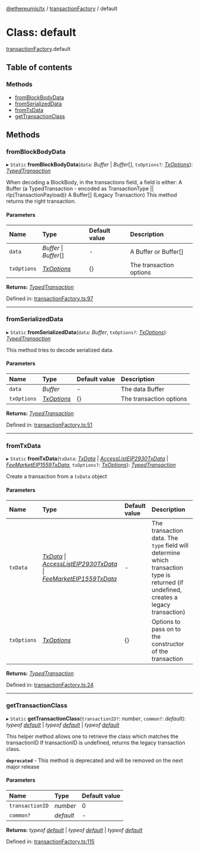 [@ethereumjs/tx](../README.md) / [transactionFactory](../modules/transactionfactory.md) / default

# Class: default

[transactionFactory](../modules/transactionfactory.md).default

## Table of contents

### Methods

- [fromBlockBodyData](transactionfactory.default.md#fromblockbodydata)
- [fromSerializedData](transactionfactory.default.md#fromserializeddata)
- [fromTxData](transactionfactory.default.md#fromtxdata)
- [getTransactionClass](transactionfactory.default.md#gettransactionclass)

## Methods

### fromBlockBodyData

▸ `Static` **fromBlockBodyData**(`data`: *Buffer* \| *Buffer*[], `txOptions?`: [*TxOptions*](../interfaces/types.txoptions.md)): [*TypedTransaction*](../modules/types.md#typedtransaction)

When decoding a BlockBody, in the transactions field, a field is either:
A Buffer (a TypedTransaction - encoded as TransactionType || rlp(TransactionPayload))
A Buffer[] (Legacy Transaction)
This method returns the right transaction.

#### Parameters

| Name | Type | Default value | Description |
| :------ | :------ | :------ | :------ |
| `data` | *Buffer* \| *Buffer*[] | - | A Buffer or Buffer[] |
| `txOptions` | [*TxOptions*](../interfaces/types.txoptions.md) | {} | The transaction options |

**Returns:** [*TypedTransaction*](../modules/types.md#typedtransaction)

Defined in: [transactionFactory.ts:97](https://github.com/ethereumjs/ethereumjs-monorepo/blob/master/packages/tx/src/transactionFactory.ts#L97)

___

### fromSerializedData

▸ `Static` **fromSerializedData**(`data`: *Buffer*, `txOptions?`: [*TxOptions*](../interfaces/types.txoptions.md)): [*TypedTransaction*](../modules/types.md#typedtransaction)

This method tries to decode serialized data.

#### Parameters

| Name | Type | Default value | Description |
| :------ | :------ | :------ | :------ |
| `data` | *Buffer* | - | The data Buffer |
| `txOptions` | [*TxOptions*](../interfaces/types.txoptions.md) | {} | The transaction options |

**Returns:** [*TypedTransaction*](../modules/types.md#typedtransaction)

Defined in: [transactionFactory.ts:51](https://github.com/ethereumjs/ethereumjs-monorepo/blob/master/packages/tx/src/transactionFactory.ts#L51)

___

### fromTxData

▸ `Static` **fromTxData**(`txData`: [*TxData*](../modules/types.md#txdata) \| [*AccessListEIP2930TxData*](../interfaces/types.accesslisteip2930txdata.md) \| [*FeeMarketEIP1559TxData*](../interfaces/types.feemarketeip1559txdata.md), `txOptions?`: [*TxOptions*](../interfaces/types.txoptions.md)): [*TypedTransaction*](../modules/types.md#typedtransaction)

Create a transaction from a `txData` object

#### Parameters

| Name | Type | Default value | Description |
| :------ | :------ | :------ | :------ |
| `txData` | [*TxData*](../modules/types.md#txdata) \| [*AccessListEIP2930TxData*](../interfaces/types.accesslisteip2930txdata.md) \| [*FeeMarketEIP1559TxData*](../interfaces/types.feemarketeip1559txdata.md) | - | The transaction data. The `type` field will determine which transaction type is returned (if undefined, creates a legacy transaction) |
| `txOptions` | [*TxOptions*](../interfaces/types.txoptions.md) | {} | Options to pass on to the constructor of the transaction |

**Returns:** [*TypedTransaction*](../modules/types.md#typedtransaction)

Defined in: [transactionFactory.ts:24](https://github.com/ethereumjs/ethereumjs-monorepo/blob/master/packages/tx/src/transactionFactory.ts#L24)

___

### getTransactionClass

▸ `Static` **getTransactionClass**(`transactionID?`: *number*, `common?`: *default*): *typeof* [*default*](eip1559transaction.default.md) \| *typeof* [*default*](eip2930transaction.default.md) \| *typeof* [*default*](legacytransaction.default.md)

This helper method allows one to retrieve the class which matches the transactionID
If transactionID is undefined, returns the legacy transaction class.

**`deprecated`** - This method is deprecated and will be removed on the next major release

#### Parameters

| Name | Type | Default value |
| :------ | :------ | :------ |
| `transactionID` | *number* | 0 |
| `common?` | *default* | - |

**Returns:** *typeof* [*default*](eip1559transaction.default.md) \| *typeof* [*default*](eip2930transaction.default.md) \| *typeof* [*default*](legacytransaction.default.md)

Defined in: [transactionFactory.ts:115](https://github.com/ethereumjs/ethereumjs-monorepo/blob/master/packages/tx/src/transactionFactory.ts#L115)
